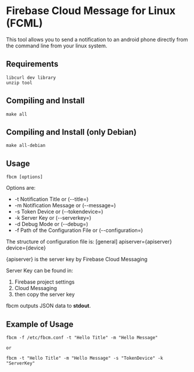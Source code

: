 # Firebase Cloud Message for Linux (FCML)
This tool allows you to send a notification to an android phone directly from the command line from your linux system.

## Requirements
	libcurl dev library
	unzip tool

## Compiling and Install
	make all

## Compiling and Install (only Debian)
	make all-debian

## Usage
	fbcm [options]

Options are:
* -t Notification Title or (--title=<str>)
* -m Notification Message or (--message=<str>)
* -s Token Device or (--tokendevice=<str>)
* -k Server Key or (--serverkey=<str>)
* -d Debug Mode or (--debug=<int>)
* -f Path of the Configuration File or (--configuration=<str>)

The structure of configuration file is:
	[general]
	apiserver={apiserver}
	device={device}

{apiserver} is the server key by Firebase Cloud Messaging

Server Key can be found in:

1. Firebase project settings
2. Cloud Messaging
3. then copy the server key

fbcm outputs JSON data to **stdout**.

## Example of Usage
	fbcm -f /etc/fbcm.conf -t "Hello Title" -m "Hello Message"

	or

	fbcm -t "Hello Title" -m "Hello Message" -s "TokenDevice" -k "ServerKey"
